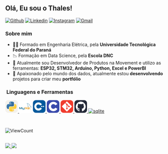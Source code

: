 
<h2> Olá, Eu sou o Thales! </h2>

[![Github](https://img.shields.io/badge/-Github-000?style=flat&logo=Github&logoColor=white)](https://github.com/thales-vignoli)
[![Linkedin](https://img.shields.io/badge/-LinkedIn-blue?style=flat&logo=Linkedin&logoColor=white)](https://www.linkedin.com/in/thalesvignoli/)
[![Instagram](https://img.shields.io/badge/-Instagram-c13584?style=flat&labelColor=c13584&logo=instagram&logoColor=white)](https://www.instagram.com/thalesvignoli/)
[![Gmail](https://img.shields.io/badge/-Gmail-c14438?style=flat&logo=Gmail&logoColor=white)](mailto:thalesvignoli@alunos.utfpr.edu.br)

<h3> Sobre mim </h3>

- :man_student: Formado em Engenharia Elétrica, pela <strong>Universidade Tecnológica Federal do Paraná</strong>
- :chart_with_downwards_trend: Formação em Data Science, pela <strong> Escola DNC </strong>
- :hammer: Atualmente sou Desenvolvedor de Produtos na Movement e utilizo as ferramentas: <strong>ESP32, STM32, Arduino, Python, Excel e PowerBI</strong>
- 🌱 Apaixonado pelo mundo dos dados, atualmente estou <strong>desenvolvendo</strong> projetos para criar meu <strong>portfólio</strong>
  
<h3> &nbsp;Linguagens e Ferramentas</h3>

<p align="left"> <a href="https://www.python.org/" target="_blank"> <img src="https://github.com/tandpfun/skill-icons/blob/main/icons/Python-Light.svg" alt="aws" width="40" height="40"/> </a> <a target="_blank"> <img src="https://raw.githubusercontent.com/devicons/devicon/master/icons/mysql/mysql-original-wordmark.svg" alt="mysql" width="40" height="40"/> </a> <a href="https://www.oracle.com/" target="_blank"> <img src="https://github.com/tandpfun/skill-icons/blob/main/icons/CPP.svg" alt="oracle" width="40" height="40"/> </a> <a href="https://devdocs.io/c/" target="_blank"> <img src="https://github.com/tandpfun/skill-icons/blob/main/icons/C.svg" alt="postgresql" width="40" height="40"/> </a> <a href="https://git-scm.com/" target="_blank"> <img src="https://github.com/tandpfun/skill-icons/blob/main/icons/Git.svg" alt="python" width="40" height="40"/> </a> <a href="https://github.com/thales-vignoli/" target="_blank"> <img src="https://github.com/tandpfun/skill-icons/blob/main/icons/Github-Dark.svg" alt="sqlite" width="40" height="40"/> </a> <a href="https://powerbi.microsoft.com/pt-br/" target="_blank"> <img src="https://github.com/microsoft/PowerBI-Icons/blob/main/SVG/Power-BI.svg" alt="sqlite" width="40" height="40"/> </a></p>


<br/>

<p align="left">
  <img alt="ViewCount" src="https://views.whatilearened.today/views/github/thales-vignoli/thales-vignoli.svg" />
</p>

<br/>

<a href="https://github.com/thales-vignoli">
  <img width="400em" src="https://github-readme-stats.vercel.app/api?username=thales-vignoli&theme=radical&show_icons=true" />
  <img width="335em" src="https://github-readme-stats.vercel.app/api/top-langs/?username=thales-vignoli&theme=radical&layout=compact" />
</a>
